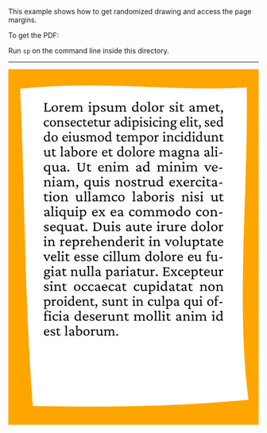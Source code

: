 This example shows how to get randomized drawing and access the page margins.

To get the PDF:

Run `sp` on the command line inside this directory.

----


![Image of the result](firstpage.png)

